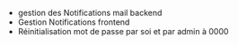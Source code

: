 - gestion des Notifications mail backend 
- Gestion Notifications frontend
- Réinitialisation mot de passe par soi et par admin à 0000
